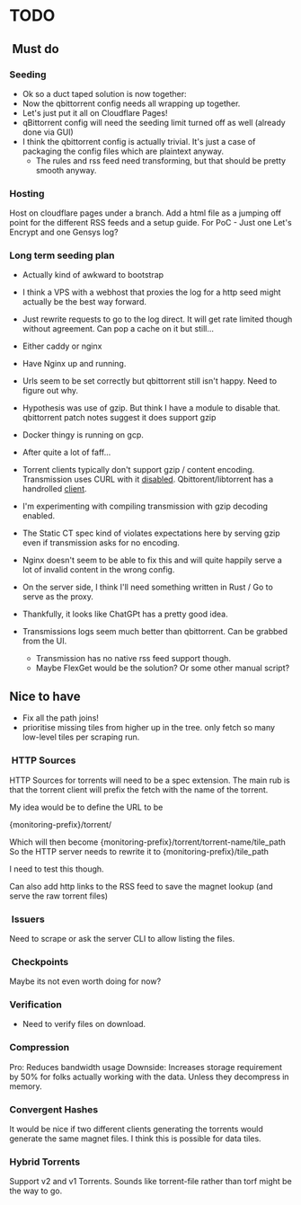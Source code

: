 
# TODO

##  Must do

### Seeding

* Ok so a duct taped solution is now together:
* Now the qbittorrent config needs all wrapping up together.
* Let's just put it all on Cloudflare Pages!
* qBittorrent config will need the seeding limit turned off as well (already done via GUI)
* I think the qbittorrent config is actually trivial. It's just a case of packaging the config files which are plaintext anyway.
  * The rules and rss feed need transforming, but that should be pretty smooth anyway.

### Hosting

Host on cloudflare pages under a branch.
Add a html file as a jumping off point for the different RSS feeds and a setup guide.
For PoC - Just one Let's Encrypt and one Gensys log?

### Long term seeding plan

 * Actually kind of awkward to bootstrap
 * I think a VPS with a webhost that proxies the log for a http seed might actually be the best way forward.
 * Just rewrite requests to go to the log direct. It will get rate limited though without agreement. Can pop a cache on it but still...
 * Either caddy or nginx

* Have Nginx up and running.
* Urls seem to be set correctly but qbittorrent still isn't happy. Need to figure out why.
* Hypothesis was use of gzip. But think I have a module to disable that. qbittorrent patch notes suggest it does support gzip
* Docker thingy is running on gcp.

* After quite a lot of faff...
* Torrent clients typically don't support gzip / content encoding. Transmission uses CURL with it [disabled](https://github.com/transmission/transmission/blob/f7373cb6483bd624c065cdc5a3b53908ee9b1902/libtransmission/web.cc#L636). Qbittorent/libtorrent has a handrolled [client](https://github.com/arvidn/libtorrent/blob/2e16847613497a033d005076330adc264471b3fa/src/web_peer_connection.cpp).
* I'm experimenting with compiling transmission with gzip decoding enabled.
* The Static CT spec kind of violates expectations here by serving gzip even if transmission asks for no encoding.
* Nginx doesn't seem to be able to fix this and will quite happily serve a lot of invalid content in the wrong config.
* On the server side, I think I'll need something written in Rust / Go to serve as the proxy.
* Thankfully, it looks like ChatGPt has a pretty good idea.
* Transmissions logs seem much better than qbittorrent. Can be grabbed from the UI.
  * Transmission has no native rss feed support though.
  * Maybe FlexGet would be the solution? Or some other manual script?


## Nice to have

* Fix all the path joins!
* prioritise missing tiles from higher up in the tree. only fetch so many low-level tiles per scraping run.

###  HTTP Sources

HTTP Sources for torrents will need to be a spec extension. The main rub is that the torrent client will prefix the fetch with the name of the torrent.

My idea would be to define the URL to be

{monitoring-prefix}/torrent/

Which will then become {monitoring-prefix}/torrent/torrent-name/tile_path
So the HTTP server needs to rewrite it to {monitoring-prefix}/tile_path

I need to test this though.

Can also add http links to the RSS feed to save the magnet lookup (and serve the raw torrent files)

###  Issuers

Need to scrape or ask the server CLI to allow listing the files.

###  Checkpoints

Maybe its not even worth doing for now?

### Verification

* Need to verify files on download.

### Compression

Pro: Reduces bandwidth usage
Downside: Increases storage requirement by 50% for folks actually working with the data. Unless they decompress in memory.

### Convergent Hashes

It would be nice if two different clients generating the torrents would generate the same magnet files.
I think this is possible for data tiles.

### Hybrid Torrents

Support v2 and v1 Torrents. Sounds like torrent-file rather than torf might be the way to go.
